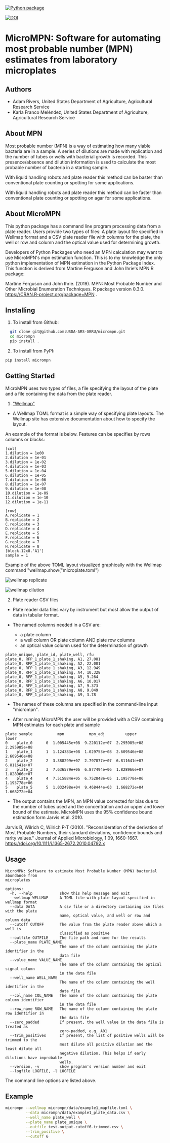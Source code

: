 [![Python package](https://github.com/USDA-ARS-GBRU/micrompn/actions/workflows/python-package.yml/badge.svg)](https://github.com/USDA-ARS-GBRU/micrompn/actions/workflows/python-package.yml)

[![DOI](https://zenodo.org/badge/632734005.svg)](https://zenodo.org/badge/latestdoi/632734005)

# MicroMPN: Software for automating most probable number (MPN) estimates from laboratory microplates


## Authors

* Adam Rivers, United States Department of Agriculture, Agricultural Research Service
* Karla Franco Meléndez, United States Department of Agriculture, Agricultural Research Service


## About MPN

Most probable number (MPN) is a  way of estimating how many viable bacteria are in a sample. 
A series of dilutions are made with replication and the  number of  tubes  or wells with bacterial growth is recorded.
This presence/absence and dilution information is used to calculate the most probable number of bacteria in a starting sample.

With liquid handling robots and plate reader this method can be baster than conventional plate counting or 
spotting for some applications. 


With liquid handling robots and plate reader this method can be faster than conventional plate counting or 
spotting on agar for some applications. 



## About MicroMPN

This python package has a command line program processing data from a plate reader. Users provide two types of files: 
A plate layout file specified in Wellmap format and a  CSV plate reader file with columns for the plate, 
the well or row and column and the optical value used for determining growth.

Developers of Python Packages who need an MPN calculation may want to use MicroMPN's mpn estimation function.
This is to my knowledge the only python implementation of MPN estimation in the Python Package Index.
This function is derived from Martine Ferguson and John Ihrie's MPN R package:

Martine Ferguson and John Ihrie. (2019). MPN: Most Probable Number and 
Other Microbial Enumeration Techniques. R package version 0.3.0. <https://CRAN.R-project.org/package=MPN> .



## Installing


1. To install from Github: 

```bash
  git clone git@github.com:USDA-ARS-GBRU/micrompn.git
  cd micrompn
  pip install .
```
2. To install from PyPI:

```bash
pip install micrompn
```

## Getting Started

MicroMPN uses two types of files, a file specifying the layout of the plate and a file containing the data from the plate reader.

1. ["Wellmap"](https://wellmap.readthedocs.io/en/latest/index.html)

- A Wellmap TOML format is a simple way of specifying plate layouts. The Wellmap site has extensive documentation about how to specify the layout. 
   
An example of the format is below. Features can be specifies by rows columns or blocks:

```
[col]
1.dilution = 1e00
2.dilution = 1e-01
3.dilution = 1e-02
4.dilution = 1e-03
5.dilution = 1e-04
6.dilution = 1e-05
7.dilution = 1e-06
8.dilution = 1e-07
9.dilution = 1e-08
10.dilution = 1e-09
11.dilution = 1e-10
12.dilution = 1e-11

[row]
A.replicate = 1
B.replicate = 2
C.replicate = 3
D.replicate = 4
E.replicate = 5
F.replicate = 6
G.replicate = 7
H.replicate = 8
[block.12x8.'A1']
sample = 1
```

Example of the above TOML layout visualized graphically with the Wellmap command "wellmap.show("microplate.toml")

![wellmap replicate](https://github.com/USDA-ARS-GBRU/micrompn/assets/68250738/59f471f0-74e5-44f3-9518-4b287d439745)

![wellmap dilution](https://github.com/USDA-ARS-GBRU/micrompn/assets/68250738/5a1d4203-f26e-46af-8d8c-24580c84e699)


2. Plate reader CSV files

- Plate reader data files vary by instrument but most allow the output of data in tabular format.

- The named columns needed in a CSV are:

    * a plate column
    * a well column OR plate column AND plate row columns
    * an optical value column used for the determination of growth

```
plate_unique, plate_id, plate_well, rfu
plate_0, RFP_1_plate_1_shaking, A1, 27.081
plate_0, RFP_1_plate_1_shaking, A2, 22.001
plate_0, RFP_1_plate_1_shaking, A3, 12.949
plate_0, RFP_1_plate_1_shaking, A4, 10.328
plate_0, RFP_1_plate_1_shaking, A5, 9.264
plate_0, RFP_1_plate_1_shaking, A6, 10.017
plate_0, RFP_1_plate_1_shaking, A7, 9.373
plate_0, RFP_1_plate_1_shaking, A8, 9.049
plate_0, RFP_1_plate_1_shaking, A9, 3.78

```

- The names of these columns are specified in the command-line input "micrompn".

- After running MicroMPN the user will be provided with a CSV containing MPN estimates for each plate and sample

```
plate sample           mpn           mpn_adj         upper         lower
0    plate_0      0  1.005445e+08  9.220112e+07  2.295985e+08  2.295985e+08
1    plate_1      1  1.124383e+08  1.029753e+08  2.609546e+08  2.609546e+08
2    plate_2      2  3.388299e+07  2.797877e+07  6.811641e+07  6.811641e+07
3    plate_3      3  7.636579e+06  6.877494e+06  1.828966e+07  1.828966e+07
4    plate_4      4  7.515884e+05  6.752848e+05  1.195778e+06  1.195778e+06
5    plate_5      5  1.032498e+04  9.468444e+03  1.668272e+04  1.668272e+04
```

- The output contains the MPN, an MPN value corrected for bias due to the number of tubes used and the concentration and an upper and lower bound of the estimate. MicroMPN uses the 95% confidence bound estimation form Jarvis et al. 2010.

Jarvis B, Wilrich C, Wilrich P-T (2010). "Reconsideration of the derivation of Most Probable Numbers, 
their standard deviations, confidence bounds and rarity values." Journal of Applied Microbiology, 1
09, 1660-1667. <https://doi.org/10.1111/j.1365-2672.2010.04792.x>

## Usage

```
MicroMPN: Software to estimate Most Probable Number (MPN) bacterial abundance from
microplates

options:
  -h, --help            show this help message and exit
  --wellmap WELLMAP     A TOML file with plate layout specified in wellmap format
  --data DATA           A csv file or a directory containing csv files with the plate
                        name, optical value, and well or row and column data
  --cutoff CUTOFF       The value from the plate reader above which a well is
                        classified as positive
  --outfile OUTFILE     The file path and name for the results
  --plate_name PLATE_NAME
                        The name of the column containing the plate identifier in the
                        data file
  --value_name VALUE_NAME
                        The name of the column containing the optical signal column
                        in the data file
  --well_name WELL_NAME
                        The name of the column containing the well identifier in the
                        data file
  --col_name COL_NAME   The name of the column containing the plate column identifier
                        in the data file
  --row_name ROW_NAME   The name of the column containing the plate row identifier in
                        the data file
  --zero_padded         If present, the well value in the data file is treated as
                        zero-padded, e.g. A01
  --trim_positives      If present, the list of positive wells will be trimmed to the
                        most dilute all positive dilution and the least dilute all
                        negative dilution. This helps if early dilutions have improbable
                        wells.
  --version, -v         show program's version number and exit
  --logfile LOGFILE, -l LOGFILE
```

The command line options are listed above.

## Example


```bash
micrompn --wellmap micrompn/data/example1_mapfile.toml \
         --data micrompn/data/example1_plate_data.csv \
         --well_name plate_well \
         --plate_name plate_unique \
         --outfile test-output-cutoff6-trimmed.csv \
         --trim_positive \
         --cutoff 6
```


